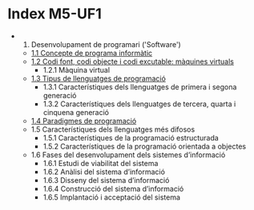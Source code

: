 # Index M5-UF1
+ 1. Desenvolupament de programari ('Software')
  - [1.1 Concepte de programa informàtic](/programa_informatic.md)
  - [1.2 Codi font, codi objecte i codi excutable: màquines virtuals](/codi_font.md)
    - 1.2.1 Màquina virtual 
  - [1.3 Tipus de llenguatges de programació](/tipus.md)
    - 1.3.1 Característiques dels llenguatges de primera i segona generació
    - 1.3.2 Característiques dels llenguatges de tercera, quarta i cinquena
generació
  - [1.4 Paradigmes de programació](/paradigmes.md)
  - 1.5 Característiques dels llenguatges més difosos
    - 1.5.1 Característiques de la programació estructurada
    - 1.5.2 Característiques de la programació orientada a objectes
  - 1.6 Fases del desenvolupament dels sistemes d’informació
    - 1.6.1 Estudi de viabilitat del sistema
    - 1.6.2 Anàlisi del sistema d’informació
    - 1.6.3 Disseny del sistema d’informació
    - 1.6.4 Construcció del sistema d’informació
    - 1.6.5 Implantació i acceptació del sistema
